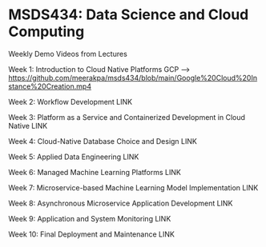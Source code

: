 # MSDS434: Data Science and Cloud Computing
Weekly Demo Videos from Lectures

Week 1: Introduction to Cloud Native Platforms
  GCP --> https://github.com/meerakpa/msds434/blob/main/Google%20Cloud%20Instance%20Creation.mp4

Week 2: Workflow Development
LINK

Week 3: Platform as a Service and Containerized Development in Cloud Native
LINK

Week 4: Cloud-Native Database Choice and Design
LINK

Week 5: Applied Data Engineering
LINK

Week 6: Managed Machine Learning Platforms
LINK

Week 7: Microservice-based Machine Learning Model Implementation
LINK

Week 8: Asynchronous Microservice Application Development
LINK

Week 9: Application and System Monitoring
LINK

Week 10: Final Deployment and Maintenance
LINK
